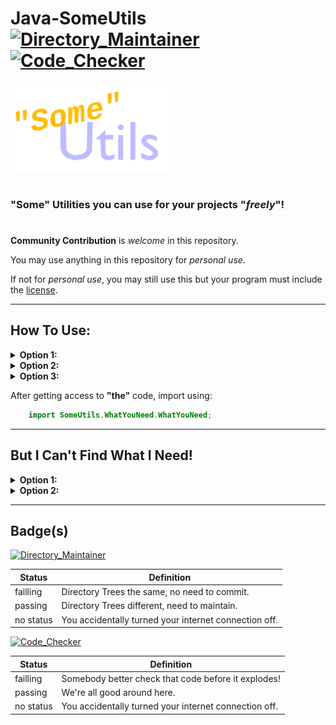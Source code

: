 # Java-SomeUtils [![Directory_Maintainer](https://github.com/JumperBot/Java-SomeUtils/actions/workflows/main.yml/badge.svg)](https://github.com/JumperBot/Java-SomeUtils/actions/workflows/main.yml) [![Code_Checker](https://github.com/JumperBot/Java-SomeUtils/actions/workflows/code_checker.yml/badge.svg)](https://github.com/JumperBot/Java-SomeUtils/actions/workflows/code_checker.yml)

<img src="./Logo.apng" width="50%" alt="Whoops! You're device/website doesn't support .apng file formats!"></img>

#

### **"Some" Utilities you can use for your projects "*freely*"!**

#

**Community Contribution** is *welcome* in this repository.

You may use anything in this repository for *personal use*.

If not for *personal use*, you may still use this but your program must include the <a href="./LICENSE">license</a>.

---

## **How To Use:**
<details>
<summary><b>Option 1:</b></summary>

```shell
  git clone https://github.com/JumperBot/SomeUtils.git
  cp ~/SomeUtils/SomeUtils/LICENSE /Your/Project/Before/src/Directory/
  cp ~/SomeUtils/SomeUtils/NeededUtility/NeededUtility.class /Your/Project/Before/src/Directory/
```

</details>
<details>
<summary><b>Option 2:</b></summary>

 - Go to: https://github.com/JumperBot/SomeUtils .
 - Click the "Code" drop-down button.
 - Click on the "Download ZIP button".
 - Get what you want and what you need (including the license).

</details>
<details>
<summary><b>Option 3:</b></summary>

  - Do what you want just to get access to this.

</details>

After getting access to **"the"** code, import using:

```Java
    import SomeUtils.WhatYouNeed.WhatYouNeed;
```

---

## But I Can't Find What I Need!

<details>
<summary><b>Option 1:</b></summary>

  - Be disappointed.
  - Leave the website.
  - Be selfish.
  - Write the code.
  - Keep it for yourself.
  - Go back to **"work"**.

</details>
<details>
<summary><b>Option 2:</b></summary>

  - Be a *"good"* community member.
  - Clone or Fork the repository.
  - Write the code.
  - Initiate a Pull Request.
  - Feel good about it.
  - I'll scratch my head and **coughs** format the code.
  - Go back to *"work"*.
</details>

---

## Badge(s)

[![Directory_Maintainer](https://github.com/JumperBot/Java-SomeUtils/actions/workflows/main.yml/badge.svg)](https://github.com/JumperBot/Java-SomeUtils/actions/workflows/main.yml)

|Status|Definition|
|---|---|
|failling|Directory Trees the same, no need to commit.|
|passing|Directory Trees different, need to maintain.|
|no status|You accidentally turned your internet connection off.|

[![Code_Checker](https://github.com/JumperBot/Java-SomeUtils/actions/workflows/code_checker.yml/badge.svg)](https://github.com/JumperBot/Java-SomeUtils/actions/workflows/code_checker.yml)

|Status|Definition|
|---|---|
|failling|Somebody better check that code before it explodes!|
|passing|We're all good around here.|
|no status|You accidentally turned your internet connection off.|
